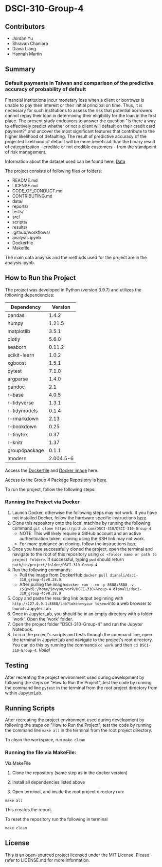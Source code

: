 # DSCI-310-Group-4

## Contributors

* Jordan Yu
* Shravan Chaniara
* Diana Liang
* Hannah Martin

## Summary
### Default payments in Taiwan and comparison of the predictive accuracy of probability of default

Financial institutions incur monetary loss when a client or borrower is unable to pay their interest or their initial principal on time. Thus, it is necessary for such institutions to assess the risk that potential borrowers cannot repay their loan in determining their eligibility for the loan in the first place. The present study endeavors to answer the question "Is there a way to effectively predict whether or not a client will default on their credit card payment?" and uncover the most significant features that contribute to the higher likelihood of defaulting. The result of predictive accuracy of the projected likelihood of default will be more beneficial than the binary result of categorization - credible or not credible customers - from the standpoint of risk management.

Information about the dataset used can be found here:
[Data](https://archive.ics.uci.edu/ml/datasets/default+of+credit+card+clients)

The project consists of following files or folders:
* README.md
* LICENSE.md
* CODE_OF_CONDUCT.md
* CONTRIBUTING.md
* data/
* reports/
* tests/
* src/
* scripts/
* results/
* .github/workflows/
* analysis.ipynb
* Dockerfile
* Makefile

The main data anaylsis and the methods used for the project are in the analysis.ipynb.

## How to Run the Project
The project was developed in Python (version 3.9.7) and utilizes the following dependencies:

|Dependency   |   Version  |
|-------------|------------|
|pandas       |   1.4.2    |
|numpy        |   1.21.5   |
|matplotlib   |   3.5.1    |
|plotly       |   5.6.0    |
|seaborn      |   0.11.2   |
|scikit-learn |   1.0.2    |
|xgboost      |   1.5.1    |
|pytest       |   7.1.0    |
|argparse     |   1.4.0    |
|pandoc       |   2.1      |
|r-base       |   4.0.5    |
|r-tidyverse  |   1.3.1    |
|r-tidymodels |   0.1.4    |
|r-rmarkdown  |   2.13     |
|r-bookdown   |   0.25     |
|r-tinytex    |   0.37     |
|r-knitr      |   1.37     |
|group4package|   0.1.1    |
|lmodern      |   2.004.5-6|

Access the [Dockerfile](https://github.com/DSCI-310/DSCI-310-Group-4/blob/main/Dockerfile) and [Docker image](https://hub.docker.com/repository/docker/dianali/dsci-310_group-4) here.

Access to the Group 4 Package Repository is [here](https://github.com/DSCI-310/Group-4-Package).

To run the project, follow the following steps:

### Running the Project via Docker

1. Launch Docker, otherwise the following steps may not work. If you have not installed Docker, follow the hardware specific instructions [here](https://docs.docker.com/get-docker/)
2. Clone this repository onto the local machine by running the following command:```git clone https://github.com/DSCI-310/DSCI-310-Group-4```
   + NOTE: This will likely require a GitHub account and an active authentication token, cloning using the SSH link may not work.
   + For more guidance on cloning, follow the instructions [here](https://docs.github.com/en/repositories/creating-and-managing-repositories/cloning-a-repository)
3. Once you have successfully cloned the project, open the terminal and navigate to the root of this repository using ```cd <folder name or path to project folder>```. If successful, typing ```pwd``` should return ```path/to/project/folder/DSCI-310-Group-4```
4. Run the following commands:
   + Pull the image from DockerHub:```docker pull dianali/dsci-310_group-4:v0.28.0```
   + After pulling the image:```docker run --rm -p 8888:8888 -v /$(pwd):/home/jovyan/work/DSCI-310-Group-4 dianali/dsci-310_group-4:v0.28.0``` 
5. Copy and paste the resulting link output beginning with `http://127.0.0.1:8888/lab?token=<your token>`into a web browser to launch Jupyter Lab  
6. Once in JupyterLab, you should be in an empty directory with a folder 'work'. Open the 'work' folder.
7. Open the project folder "DSCI-310-Group-4" and run the Jupyter Notebook. 
8. To run the project's scripts and tests through the command line, open the terminal in JupyterLab and navigate to the project's root directory. You can do this by running the commands ```cd work``` and then ```cd DSCI-310-Group-4```. *Voila!*

## Testing
After recreating the project environment used during development by following the steps on "How to Run the Project", test the code by running the command line ```pytest``` in the terminal from the root project directory from within JupyterLab.

## Running Scripts
After recreating the project environment used during development by following the steps on "How to Run the Project", test the code by running the command line ```make all``` in the terminal from the root project directory.

To clean the workspace, run ```make clean```

### Running the file via MakeFile:

Via MakeFile
1. Clone the repository (same step as in the docker version)

2. Install all dependencies listed above

3. Open terminal, and inside the root project directory run: 

```make all```

 This creates the report.

To reset the repository run the following in terminal 

```make clean```


## License
This is an open-sourced project licensed under the MIT License. Please refer to LICENSE.md for more information.

